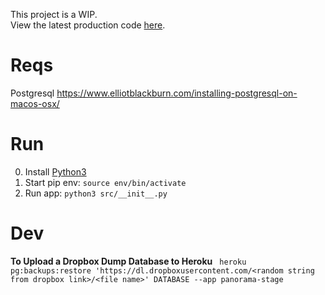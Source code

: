 This project is a WIP. </br>
View the latest production code [here](https://panorama-pro.herokuapp.com/).

# Reqs
Postgresql
https://www.elliotblackburn.com/installing-postgresql-on-macos-osx/

# Run
0. Install [Python3](https://www.python.org/downloads/)
1. Start pip env: `source env/bin/activate`
2. Run app: `python3 src/__init__.py`

# Dev
**To Upload a Dropbox Dump Database to Heroku**
``` heroku pg:backups:restore 'https://dl.dropboxusercontent.com/<random string from dropbox link>/<file name>' DATABASE --app panorama-stage```
